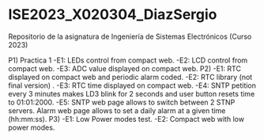 # ISE2023_X020304_DiazSergio
Repositorio de la asignatura de Ingeniería de Sistemas Electrónicos (Curso 2023)

P1) Practica 1
    -E1: LEDs control from compact web.
    -E2: LCD control from compact web.
    -E3:  ADC value displayed on compact web.
P2)
    -E1: RTC displayed on compact web and periodic alarm coded.
    -E2: RTC library (not final version) .
    -E3: RTC time displayed on compact web.
    -E4: SNTP petition every 3 minutes makes LD3 blink for 2 seconds and user button
         resets time to 01:01:2000.
    -E5: SNTP web page allows to switch between 2 STNP servers.
         Alarm web page allows to set a daily alarm at a given time (hh:mm:ss).
P3)
    -E1: Low Power modes test.
    -E2: Compact web with low power modes.
